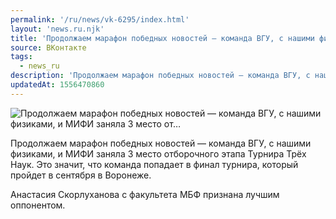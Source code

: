 ```yaml
---
permalink: '/ru/news/vk-6295/index.html'
layout: 'news.ru.njk'
title: 'Продолжаем марафон победных новостей — команда ВГУ, с нашими физиками, и МИФИ заняла 3 место от'
source: ВКонтакте
tags:
  - news_ru
description: 'Продолжаем марафон победных новостей — команда ВГУ, с нашими физиками, и МИФИ заняла 3 место от…'
updatedAt: 1556470860
---
```

![Продолжаем марафон победных новостей — команда ВГУ, с нашими физиками, и МИФИ заняла 3 место от…](https://sun9-45.userapi.com/impf/c850228/v850228498/135010/qty8-Oa6GhI.jpg?size=959x720&quality=96&proxy=1&sign=2827dd12391d4144b0e93f6028b031b9&c_uniq_tag=garOfEZOXFR_v6cIrmRb115UnkM1JZ6KhNaPSQ6NQz4&type=album)

Продолжаем марафон победных новостей — команда ВГУ, с нашими физиками, и МИФИ заняла 3 место отборочного этапа Турнира Трёх Наук. Это значит, что команда попадает в финал турнира, который пройдет в сентября в Воронеже.

Анастасия Скорлуханова с факультета МБФ признана лучшим оппонентом.
